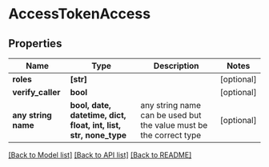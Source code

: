 # AccessTokenAccess


## Properties
Name | Type | Description | Notes
------------ | ------------- | ------------- | -------------
**roles** | **[str]** |  | [optional] 
**verify_caller** | **bool** |  | [optional] 
**any string name** | **bool, date, datetime, dict, float, int, list, str, none_type** | any string name can be used but the value must be the correct type | [optional]

[[Back to Model list]](../README.md#documentation-for-models) [[Back to API list]](../README.md#documentation-for-api-endpoints) [[Back to README]](../README.md)


